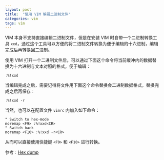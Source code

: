 ```yaml
---
layout: post
title:  "使用 VIM 编辑二进制文件"
categories: vim
tags: vim
---
```


VIM 本身不支持直接编辑二进制文件，但是在安装 VIM 时自带一个二进制转换工具 `xxd`，通过这个工具可以方便的将二进制文件转换为便于编辑的十六进制，编辑完成后再转换回二进制。

使用 VIM 打开一个二进制文件后，可以通过下面这个命令将当前缓冲内的数据替换为十六进制与文本对照的格式，便于编辑：

    :%!xxd

当编辑完成之后，需要记得将文件用下面这个命令替换会二进制数据格式，替换完成之后再保存：

    :%!xxd -r

当然，也可以在配置文件 `vimrc` 内加入如下命令：

    " Switch to hex-mode
    noremap <F9> :%!xxd<CR>
    " Switch back
    noremap <F10> :%!xxd -r<CR>

从而可以直接使用快捷键 `<F9>` 和 `<F10>` 进行转换。

参考：[Hex dump](http://vim.wikia.com/wiki/Hex_dump)
